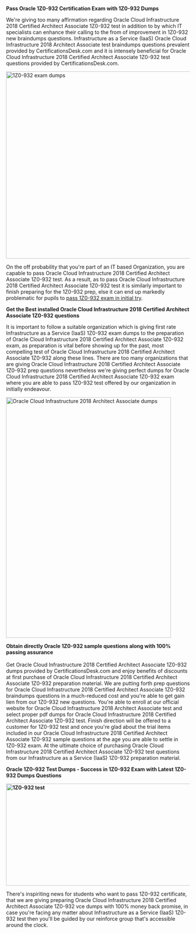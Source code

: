 <p><strong>Pass Oracle 1Z0-932 Certification Exam with 1Z0-932 Dumps</strong></p>

<p>We&#39;re giving too many affirmation regarding Oracle Cloud Infrastructure 2018 Certified Architect Associate 1Z0-932 test in addition to by which IT specialists can enhance their calling to the from of improvement in 1Z0-932 new braindumps questions. Infrastructure as a Service (IaaS) Oracle Cloud Infrastructure 2018 Architect Associate test braindumps questions prevalent provided by CertificationsDesk.com and it is intensely beneficial for Oracle Cloud Infrastructure 2018 Certified Architect Associate 1Z0-932 test questions provided by CertificationsDesk.com.&nbsp;</p>

<p><img alt="1Z0-932 exam dumps" src="http://i.imgur.com/ukvIBZU.jpg" style="height:512px; width:734px" /></p>

<p>On the off probability that you&#39;re part of an IT based Organization, you are capable to pass Oracle Cloud Infrastructure 2018 Certified Architect Associate 1Z0-932 test. As a result, as to pass Oracle Cloud Infrastructure 2018 Certified Architect Associate 1Z0-932 test it is similarly important to finish preparing for the 1Z0-932 prep, else it can end up markedly problematic for pupils to <a href="https://www.certificationsdesk.com/oracle/real-1Z0-932-exam-questions.html">pass 1Z0-932 exam in initial try</a>.</p>

<p><strong>Get the Best installed Oracle Cloud Infrastructure 2018 Certified Architect Associate 1Z0-932 questions</strong></p>

<p>It is important to follow a suitable organization which is giving first rate Infrastructure as a Service (IaaS) 1Z0-932 exam dumps to the preparation of Oracle Cloud Infrastructure 2018 Certified Architect Associate 1Z0-932 exam, as preparation is vital before showing up for the past, most compelling test of Oracle Cloud Infrastructure 2018 Certified Architect Associate 1Z0-932 along these lines. There are too many organizations that are giving Oracle Cloud Infrastructure 2018 Certified Architect Associate 1Z0-932 prep questions nevertheless we&#39;re giving perfect dumps for Oracle Cloud Infrastructure 2018 Certified Architect Associate 1Z0-932 exam where you are able to pass 1Z0-932 test offered by our organization in initially endeavour.</p>

<p><img alt="Oracle Cloud Infrastructure 2018 Architect Associate dumps" src="http://i.imgur.com/C46xozH.jpg" style="height:658px; width:452px" /></p>

<p><strong>Obtain directly Oracle 1Z0-932 sample questions along with 100% passing assurance</strong><br />
&nbsp; &nbsp;<br />
Get Oracle Cloud Infrastructure 2018 Certified Architect Associate 1Z0-932 dumps provided by CertificationsDesk.com and enjoy benefits of discounts at first purchase of Oracle Cloud Infrastructure 2018 Certified Architect Associate 1Z0-932 preparation material. We are putting forth prep questions for Oracle Cloud Infrastructure 2018 Certified Architect Associate 1Z0-932 braindumps questions in a much-reduced cost and you&#39;re able to get gain lien from our 1Z0-932 new questions. You&#39;re able to enroll at our official website for Oracle Cloud Infrastructure 2018 Architect Associate test and select proper pdf dumps for Oracle Cloud Infrastructure 2018 Certified Architect Associate 1Z0-932 test. Finish direction will be offered to a customer for 1Z0-932 test and once you&#39;re glad about the trial items included in our Oracle Cloud Infrastructure 2018 Certified Architect Associate 1Z0-932 sample questions at the age you are able to settle in 1Z0-932 exam. At the ultimate choice of purchasing Oracle Cloud Infrastructure 2018 Certified Architect Associate 1Z0-932 test questions from our Infrastructure as a Service (IaaS) 1Z0-932 preparation material.</p>

<p><strong>Oracle 1Z0-932 Test Dumps - Success in 1Z0-932 Exam with Latest 1Z0-932 Dumps Questions </strong></p>

<p><a href="https://www.certificationsdesk.com/oracle/real-1Z0-932-exam-questions.html"><strong><img alt="1Z0-932 test" src="http://i.imgur.com/0KJYDG5.jpg" style="height:279px; width:713px" /></strong></a></p>

<p>There&#39;s inspiriting news for students who want&nbsp;to pass 1Z0-932 certificate, that we are giving preparing Oracle Cloud Infrastructure 2018 Certified Architect Associate 1Z0-932 vce dumps with 100% money back promise, in case you&#39;re facing any matter about Infrastructure as a Service (IaaS) 1Z0-932 test then you&#39;ll be guided by our reinforce group that&#39;s accessible around the clock.</p>

